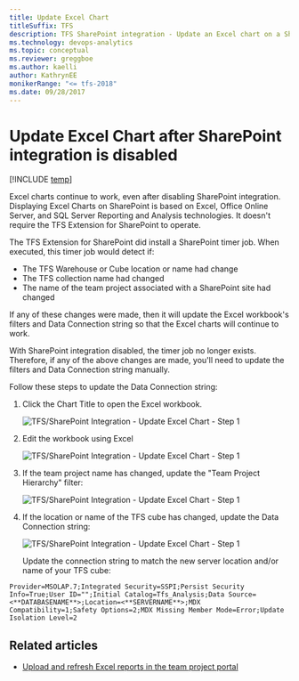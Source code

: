 ```yaml
---
title: Update Excel Chart
titleSuffix: TFS
description: TFS SharePoint integration - Update an Excel chart on a SharePoint site
ms.technology: devops-analytics
ms.topic: conceptual
ms.reviewer: greggboe
ms.author: kaelli
author: KathrynEE
monikerRange: "<= tfs-2018"
ms.date: 09/28/2017
---
```


# Update Excel Chart after SharePoint integration is disabled

[!INCLUDE [temp](../includes/about-sharepoint-deprecation.md)]

Excel charts continue to work, even after disabling SharePoint integration. Displaying Excel Charts on SharePoint is based on Excel, Office Online Server, and SQL Server Reporting and Analysis technologies. It doesn't require the TFS Extension for SharePoint to operate.

The TFS Extension for SharePoint did install a SharePoint timer job. When executed, this timer job would detect if:

- The TFS Warehouse or Cube location or name had change
- The TFS collection name had changed
- The name of the team project associated with a SharePoint site had changed

If any of these changes were made, then it will update the Excel workbook's filters and Data Connection string so that the Excel charts will continue to work.

With SharePoint integration disabled, the timer job no longer exists. Therefore, if any of the above changes are made, you'll need to update the filters and Data Connection string manually.

Follow these steps to update the Data Connection string:

1. Click the Chart Title to open the Excel workbook.

   ![TFS/SharePoint Integration - Update Excel Chart - Step 1](./media/update-excel-chart-step-1-click-title.png)

2. Edit the workbook using Excel

   ![TFS/SharePoint Integration - Update Excel Chart - Step 1](./media/update-excel-chart-step-2.png)

3. If the team project name has changed, update the "Team Project Hierarchy" filter:

   ![TFS/SharePoint Integration - Update Excel Chart - Step 1](./media/update-excel-chart-step-3.png)

4. If the location or name of the TFS cube has changed, update the Data Connection string:

   ![TFS/SharePoint Integration - Update Excel Chart - Step 1](./media/update-excel-chart-step-4.png)

   Update the connection string to match the new server location and/or name of your TFS cube:

```
Provider=MSOLAP.7;Integrated Security=SSPI;Persist Security Info=True;User ID="";Initial Catalog=Tfs_Analysis;Data Source=<**DATABASENAME**>;Location=<**SERVERNAME**>;MDX Compatibility=1;Safety Options=2;MDX Missing Member Mode=Error;Update Isolation Level=2
```

## Related articles

- [Upload and refresh Excel reports in the team project portal](../upload-refresh-excel-reports.md)
